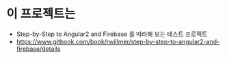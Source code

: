 # 이 프로젝트는
  - Step-by-Step to Angular2 and Firebase 를 따라해 보는 테스트 프로젝트
  - https://www.gitbook.com/book/rwillmer/step-by-step-to-angular2-and-firebase/details
